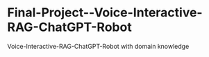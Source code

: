 # Final-Project--Voice-Interactive-RAG-ChatGPT-Robot
 Voice-Interactive-RAG-ChatGPT-Robot with domain knowledge
